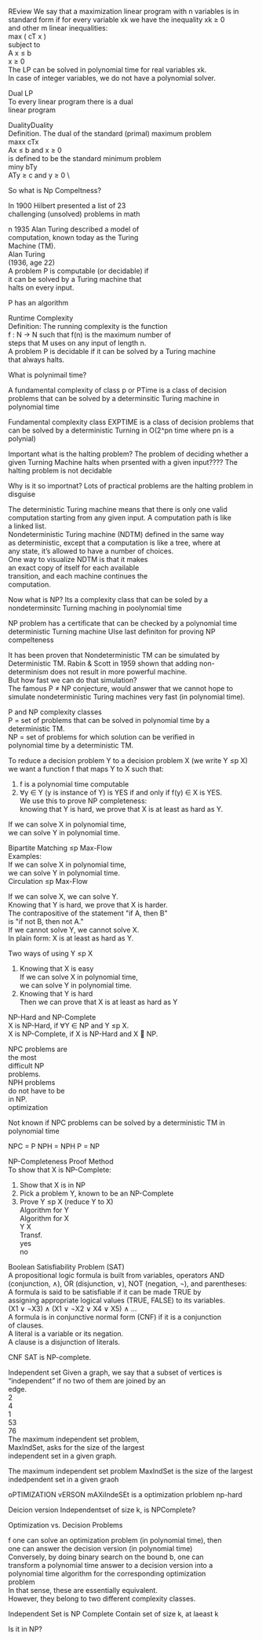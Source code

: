 REview
We say that a maximization linear program with n variables is in  
standard form if for every variable xk we have the inequality xk ≥ 0  
and other m linear inequalities:  
max ( cT x )  
subject to  
A x ≤ b  
x ≥ 0  
The LP can be solved in polynomial time for real variables xk.  
In case of integer variables, we do not have a polynomial solver.

Dual LP  
To every linear program there is a dual  
linear program

DualityDuality  
Definition. The dual of the standard (primal) maximum problem  
maxx cTx  
Ax ≤ b and x ≥ 0  
is defined to be the standard minimum problem  
miny bTy  
ATy ≥ c and y ≥ 0
\

So what is Np Compeltness?

In 1900 Hilbert presented a list of 23  
challenging (unsolved) problems in math

n 1935 Alan Turing described a model of  
computation, known today as the Turing  
Machine (TM).  
Alan Turing  
(1936, age 22)  
A problem P is computable (or decidable) if  
it can be solved by a Turing machine that  
halts on every input.

P has an algorithm



Runtime Complexity  
Definition: The running complexity is the function  
f : N → N such that f(n) is the maximum number of  
steps that M uses on any input of length n.  
A problem P is decidable if it can be solved by a Turing machine  
that always halts.

What is polynimail time?

A fundamental complexity of class p or PTime is a class of decision problems that can be solved by a determinsitic Turing machine in polynomial time


Fundamental complexity class EXPTIME is a class of decision problems that can be solved by a deterministic Turning in O(2^pn time where pn is a polynial)

Important what is the halting problem?
The problem of deciding whether a given Turning Machine halts when prsented with a given input????
The halting problem is not decidable

Why is it so importnat?
Lots of practical problems are the halting problem in disguise


The deterministic Turing machine means that there is only one valid  
computation starting from any given input. A computation path is like  
a linked list.  
Nondeterministic Turing machine (NDTM) defined in the same way  
as deterministic, except that a computation is like a tree, where at  
any state, it’s allowed to have a number of choices.  
One way to visualize NDTM is that it makes  
an exact copy of itself for each available  
transition, and each machine continues the  
computation.

Now what is NP?
Its a complexity class that can be soled by a nondeterminsitc Turning maching in poolynomial time

NP problem has a certificate that can be checked by a polynomial time deterministic Turning machine
UIse last definiton for proving NP compelteness





It has been proven that Nondeterministic TM can be simulated by  
Deterministic TM. Rabin & Scott in 1959 shown that adding non-  
determinism does not result in more powerful machine.  
But how fast we can do that simulation?  
The famous P ≠ NP conjecture, would answer that we cannot hope to  
simulate nondeterministic Turing machines very fast (in polynomial time).


P and NP complexity classes  
P = set of problems that can be solved in polynomial time by a  
deterministic TM.  
NP = set of problems for which solution can be verified in  
polynomial time by a deterministic TM.

To reduce a decision problem Y to a decision problem X (we write Y ≤p X)  
we want a function f that maps Y to X such that:  
1) f is a polynomial time computable  
2) ∀y ∈ Y (y is instance of Y) is YES if and only if f(y) ∈ X is YES.  
We use this to prove NP completeness:  
knowing that Y is hard, we prove that X is at least as hard as Y.

If we can solve X in polynomial time,  
we can solve Y in polynomial time.

Bipartite Matching ≤p Max-Flow  
Examples:  
If we can solve X in polynomial time,  
we can solve Y in polynomial time.  
Circulation ≤p Max-Flow


If we can solve X, we can solve Y.  
Knowing that Y is hard, we prove that X is harder.  
The contrapositive of the statement "if A, then B"  
is "if not B, then not A."  
If we cannot solve Y, we cannot solve X.  
In plain form: X is at least as hard as Y.

Two ways of using Y ≤p X  
1) Knowing that X is easy  
If we can solve X in polynomial time,  
we can solve Y in polynomial time.  
2) Knowing that Y is hard  
Then we can prove that X is at least as hard as Y


NP-Hard and NP-Complete  
X is NP-Hard, if ∀Y ∈ NP and Y ≤p X.  
X is NP-Complete, if X is NP-Hard and X  NP.

NPC problems are  
the most  
difficult NP  
problems.  
NPH problems  
do not have to be  
in NP.  
optimization

Not known if NPC problems can be solved by a deterministic TM in polynomial time

NPC = P
NPH = NPH
P = NP

NP-Completeness Proof Method  
To show that X is NP-Complete:  
1) Show that X is in NP  
2) Pick a problem Y, known to be an NP-Complete  
3) Prove Y ≤p X (reduce Y to X)  
Algorithm for Y  
Algorithm for X  
Y X  
Transf.  
yes  
no

Boolean Satisfiability Problem (SAT)  
A propositional logic formula is built from variables, operators AND  
(conjunction, ∧), OR (disjunction, ∨), NOT (negation, ¬), and parentheses:  
A formula is said to be satisfiable if it can be made TRUE by  
assigning appropriate logical values (TRUE, FALSE) to its variables.  
(X1 ∨ ¬X3) ∧ (X1 ∨ ¬X2 ∨ X4 ∨ X5) ∧ ...  
A formula is in conjunctive normal form (CNF) if it is a conjunction  
of clauses.  
A literal is a variable or its negation.  
A clause is a disjunction of literals.

CNF SAT is NP-complete.

Independent set
Given a graph, we say that a subset of vertices is  
“independent” if no two of them are joined by an  
edge.  
2  
4  
1  
53  
76  
The maximum independent set problem,  
MaxIndSet, asks for the size of the largest  
independent set in a given graph.

The maximum independent set problem
MaxIndSet is the size of the largest indedpendent set in a given graoh

oPTIMIZATION vERSON
mAXiIndeSEt is a optimization prloblem np-hard

Deicion version
Independentset of size k, is NPComplete?

Optimization vs. Decision Problems


f one can solve an optimization problem (in polynomial time), then  
one can answer the decision version (in polynomial time)  
Conversely, by doing binary search on the bound b, one can  
transform a polynomial time answer to a decision version into a  
polynomial time algorithm for the corresponding optimization  
problem  
In that sense, these are essentially equivalent.  
However, they belong to two different complexity classes.

Independent Set is NP Complete
Contain set of size k, at laeast k

Is it in NP?
